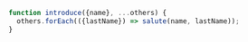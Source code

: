 ---
---
```javascript
function introduce({name}, ...others) {
  others.forEach(({lastName}) => salute(name, lastName));
}
```
